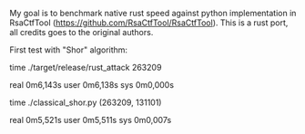 My goal is to benchmark native rust speed against python implementation in RsaCtfTool (https://github.com/RsaCtfTool/RsaCtfTool).
This is a rust port, all credits goes to the original authors.

First test with "Shor" algorithm:

time ./target/release/rust_attack 
263209

real	0m6,143s
user	0m6,138s
sys	0m0,000s

time ./classical_shor.py 
(263209, 131101)

real	0m5,521s
user	0m5,511s
sys	0m0,007s

